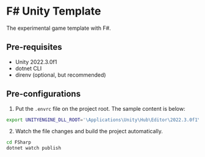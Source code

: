 # F# Unity Template

The experimental game template with F#.

## Pre-requisites

- Unity 2022.3.0f1
- dotnet CLI
- direnv (optional, but recommended)

## Pre-configurations

1. Put the `.envrc` file on the project root. The sample content is below:

```bash
export UNITYENGINE_DLL_ROOT='\Applications\Unity\Hub\Editor\2022.3.0f1\Unity.app\Contents\Managed\UnityEngine'
```

2. Watch the file changes and build the project automatically.

```bash
cd FSharp
dotnet watch publish
```
